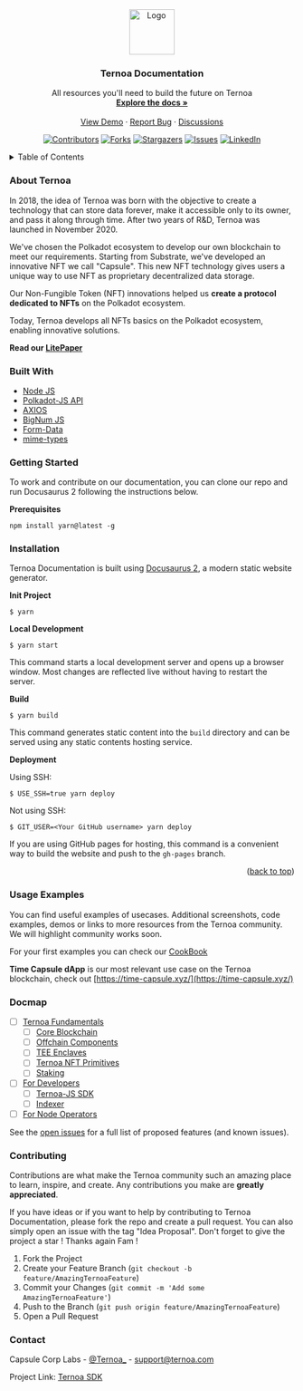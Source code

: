 
<div align="center">
  <a href="https://github.com/capsule-corp-ternoa/ternoa-doc">
    <img src="https://docs.ternoa.network/img/ternoa_logo.svg" alt="Logo" width="80" height="80">
  </a>

<h3 align="center">Ternoa Documentation</h3>

  <p align="center">
    All resources you'll need to build the future on Ternoa
    <br />
    <a href="https://github.com/capsule-corp-ternoa/ternoa-doc"><strong>Explore the docs »</strong></a>
    <br />
    <br />
    <a href="https://docs.ternoa.network/">View Demo</a>
    ·
    <a href="https://github.com/capsule-corp-ternoa/ternoa-doc/issues">Report Bug</a>
    ·
    <a href="https://github.com/capsule-corp-ternoa/ternoa-doc/discussions">Discussions</a>
  </p>
  
  <!-- PROJECT BADGES-->
[![Contributors][contributors-shield]][contributors-url] [![Forks][forks-shield]][forks-url] [![Stargazers][stars-shield]][stars-url] [![Issues][issues-shield]][issues-url] [![LinkedIn][linkedin-shield]][linkedin-url]
</div>



<!-- TABLE OF CONTENTS -->
<details>
  <summary>Table of Contents</summary>
  <ol>
    <li>
      <a href="#about">About The Project</a>
      <ul>
        <li><a href="#built-with">Built With</a></li>
      </ul>
    </li>
    <li>
      <a href="#getting-started">Getting Started</a>
      <ul>
        <li><a href="#prerequisites">Prerequisites</a></li>
        <li><a href="#installation">Installation</a></li>
      </ul>
    </li>
    <li><a href="#usecases">Usage Examples</a></li>
    <li><a href="#docmap">Docmap</a></li>
    <li><a href="#contributing">Contributing</a></li>
    <li><a href="#contact">Contact</a></li>
    <li><a href="#acknowledgments">Acknowledgments</a></li>
  </ol>
</details>



<!-- ABOUT TERNOA -->
<div id="about"></div>

### About Ternoa

In 2018, the idea of Ternoa was born with the objective to create a technology that can store data forever, make it accessible only to its owner, and pass it along through time. After two years of R&D, Ternoa was launched in November 2020.

We've chosen the Polkadot ecosystem to develop our own blockchain to meet our requirements. Starting from Substrate, we've developed an innovative NFT we call "Capsule". This new NFT technology gives users a unique way to use NFT as proprietary decentralized data storage.

Our Non-Fungible Token (NFT) innovations helped us **create a protocol dedicated to NFTs** on the Polkadot ecosystem.

Today, Ternoa develops all NFTs basics on the Polkadot ecosystem, enabling innovative solutions.

**Read our [LitePaper](https://litepaper.ternoa.network/)**

### Built With

- [Node JS](https://nodejs.org/)
- [Polkadot-JS API](https://www.npmjs.com/package/@polkadot/api)
- [AXIOS](https://www.npmjs.com/package/axios)
- [BigNum JS](https://www.npmjs.com/package/bn.js)
- [Form-Data](https://www.npmjs.com/package/form-data)
- [mime-types](https://www.npmjs.com/package/mime-types)

### Getting Started

To work and contribute on our documentation, you can clone our repo and run Docusaurus 2 following the instructions below.

**Prerequisites**

  ```
  npm install yarn@latest -g
  ```

### Installation

Ternoa Documentation is built using [Docusaurus 2](https://docusaurus.io/), a modern static website generator.

**Init Project**

```
$ yarn
```

**Local Development**

```
$ yarn start
```

This command starts a local development server and opens up a browser window. Most changes are reflected live without having to restart the server.

**Build**

```
$ yarn build
```

This command generates static content into the `build` directory and can be served using any static contents hosting service.


**Deployment**

Using SSH:

```
$ USE_SSH=true yarn deploy
```

Not using SSH:

```
$ GIT_USER=<Your GitHub username> yarn deploy
```

If you are using GitHub pages for hosting, this command is a convenient way to build the website and push to the `gh-pages` branch.

<p align="right">(<a href="#top">back to top</a>)</p>

### Usage Examples

You can find useful examples of usecases. Additional screenshots, code examples, demos or links to more resources from the Ternoa community. We will highlight community works soon.

For your first examples you can check our [CookBook](https://docs.ternoa.network/for-developers/sdk/cookbook)

**Time Capsule dApp** is our most relevant use case on the Ternoa blockchain, check out [https://time-capsule.xyz/](https://time-capsule.xyz/)

### Docmap

- [ ] [Ternoa Fundamentals](https://github.com/capsule-corp-ternoa/ternoa-doc/blob/main/docs/intro.md#-ternoa-fundamentals)
    - [ ] [Core Blockchain](https://docs.ternoa.network/category/core-blockchain)
    - [ ] [Offchain Components](https://docs.ternoa.network/category/offchain-components)
    - [ ] [TEE Enclaves](https://docs.ternoa.network/category/tee-enclaves)
    - [ ] [Ternoa NFT Primitives](https://docs.ternoa.network/category/nft-primitives)
    - [ ] [Staking](https://docs.ternoa.network/category/staking)
- [ ] [For Developers](https://github.com/capsule-corp-ternoa/ternoa-doc/blob/main/docs/intro.md#-for-developers)
    - [ ] [Ternoa-JS SDK](https://docs.ternoa.network/category/ternoa-js-sdk)
    - [ ] [Indexer](https://docs.ternoa.network/category/indexer)
- [ ] [For Node Operators](https://github.com/capsule-corp-ternoa/ternoa-doc/blob/main/docs/intro.md#-for-node-operators)

See the [open issues](https://github.com/capsule-corp-ternoa/ternoa-doc/issues) for a full list of proposed features (and known issues).

### Contributing

Contributions are what make the Ternoa community such an amazing place to learn, inspire, and create. Any contributions you make are **greatly appreciated**.

If you have ideas or if you want to help by contributing to Ternoa Documentation, please fork the repo and create a pull request. You can also simply open an issue with the tag "Idea Proposal".
Don't forget to give the project a star ! Thanks again Fam !

1. Fork the Project
2. Create your Feature Branch (`git checkout -b feature/AmazingTernoaFeature`)
3. Commit your Changes (`git commit -m 'Add some AmazingTernoaFeature'`)
4. Push to the Branch (`git push origin feature/AmazingTernoaFeature`)
5. Open a Pull Request

### Contact

Capsule Corp Labs - [@Ternoa_](https://twitter.com/ternoa_) - [support@ternoa.com](mailto:support@ternoa.com)

Project Link: [Ternoa SDK](https://github.com/capsule-corp-ternoa/ternoa-js)

<!-- MARKDOWN LINKS & IMAGES -->
<!-- https://www.markdownguide.org/basic-syntax/#reference-style-links -->
[contributors-shield]: https://img.shields.io/github/contributors/capsule-corp-ternoa/ternoa-doc.svg?style=for-the-badge
[contributors-url]: https://github.com/capsule-corp-ternoa/ternoa-doc/graphs/contributors
[forks-shield]: https://img.shields.io/github/forks/capsule-corp-ternoa/ternoa-doc.svg?style=for-the-badge
[forks-url]: https://github.com/capsule-corp-ternoa/ternoa-doc/network/members
[stars-shield]: https://img.shields.io/github/stars/capsule-corp-ternoa/ternoa-doc.svg?style=for-the-badge
[stars-url]: https://github.com/capsule-corp-ternoa/ternoa-doc/stargazers
[issues-shield]: https://img.shields.io/github/issues/capsule-corp-ternoa/ternoa-doc.svg?style=for-the-badge
[issues-url]: https://github.com/capsule-corp-ternoa/ternoa-doc/issues
[license-shield]: https://img.shields.io/github/license/capsule-corp-ternoa/ternoa-doc.svg?style=for-the-badge
[license-url]: https://github.com/capsule-corp-ternoa/ternoa-doc/blob/main/LICENSE.txt
[linkedin-shield]: https://img.shields.io/badge/-LinkedIn-black.svg?style=for-the-badge&logo=linkedin&colorB=555
[linkedin-url]: https://www.linkedin.com/company/ternoa/
[product-screenshot]: https://static.news.bitcoin.com/wp-content/uploads/2022/06/img_20220615_180940_411.jpg
